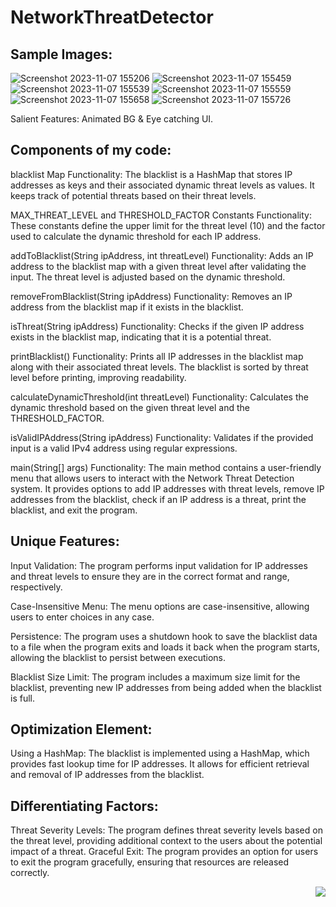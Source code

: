 # NetworkThreatDetector
## Sample Images:
![Screenshot 2023-11-07 155206](https://github.com/winverma/NetworkThreatDetector/assets/82725829/27018fa4-fbc3-4bcd-b76f-af00e48c39d2)
![Screenshot 2023-11-07 155459](https://github.com/winverma/NetworkThreatDetector/assets/82725829/d0b1ba0b-f9a7-4644-b94a-aade1a82865b)
![Screenshot 2023-11-07 155539](https://github.com/winverma/NetworkThreatDetector/assets/82725829/c89dc971-3eb7-4ce2-a62e-b26727ba2caf)
![Screenshot 2023-11-07 155559](https://github.com/winverma/NetworkThreatDetector/assets/82725829/63e91426-4367-44a3-acbd-5bbe6fa14c9b)
![Screenshot 2023-11-07 155658](https://github.com/winverma/NetworkThreatDetector/assets/82725829/57703ca6-c76d-4680-8a4d-961758dc9a53)
![Screenshot 2023-11-07 155726](https://github.com/winverma/NetworkThreatDetector/assets/82725829/f7f7d579-d3ee-4d61-8cc5-e2bde0339224)

Salient Features: Animated BG & Eye catching UI.

## Components of my code: 

blacklist Map Functionality: The blacklist is a HashMap that stores IP addresses as keys and their associated dynamic threat levels as values. It keeps track of potential threats based on their threat levels.

MAX_THREAT_LEVEL and THRESHOLD_FACTOR Constants Functionality: These constants define the upper limit for the threat level (10) and the factor used to calculate the dynamic threshold for each IP address.

addToBlacklist(String ipAddress, int threatLevel) Functionality: Adds an IP address to the blacklist map with a given threat level after validating the input. The threat level is adjusted based on the dynamic threshold.

removeFromBlacklist(String ipAddress) Functionality: Removes an IP address from the blacklist map if it exists in the blacklist.

isThreat(String ipAddress) Functionality: Checks if the given IP address exists in the blacklist map, indicating that it is a potential threat.

printBlacklist() Functionality: Prints all IP addresses in the blacklist map along with their associated threat levels. The blacklist is sorted by threat level before printing, improving readability.

calculateDynamicThreshold(int threatLevel) Functionality: Calculates the dynamic threshold based on the given threat level and the THRESHOLD_FACTOR.

isValidIPAddress(String ipAddress) Functionality: Validates if the provided input is a valid IPv4 address using regular expressions.

main(String[] args) Functionality: The main method contains a user-friendly menu that allows users to interact with the Network Threat Detection system. It provides options to add IP addresses with threat levels, remove IP addresses from the blacklist, check if an IP address is a threat, print the blacklist, and exit the program.


## Unique Features:

Input Validation: The program performs input validation for IP addresses and threat levels to ensure they are in the correct format and range, respectively.

Case-Insensitive Menu: The menu options are case-insensitive, allowing users to enter choices in any case.

Persistence: The program uses a shutdown hook to save the blacklist data to a file when the program exits and loads it back when the program starts, allowing the blacklist to persist between executions.

Blacklist Size Limit: The program includes a maximum size limit for the blacklist, preventing new IP addresses from being added when the blacklist is full.


## Optimization Element:

Using a HashMap: The blacklist is implemented using a HashMap, which provides fast lookup time for IP addresses. It allows for efficient retrieval and removal of IP addresses from the blacklist.


## Differentiating Factors:

Threat Severity Levels: The program defines threat severity levels based on the threat level, providing additional context to the users about the potential impact of a threat.
Graceful Exit: The program provides an option for users to exit the program gracefully, ensuring that resources are released correctly.

<p align="right"><a href="#top"><img src="https://img.shields.io/badge/-Back%20to%20Top-pink?style=for-the-badge" /></a></p>
